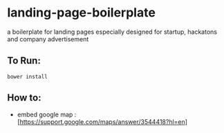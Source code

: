 # landing-page-boilerplate
a boilerplate for landing pages especially designed for startup, hackatons and company advertisement


## To Run:

	bower install

## How to:

- embed google map : [https://support.google.com/maps/answer/3544418?hl=en]